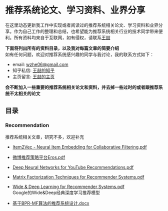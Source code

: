 # 推荐系统论文、学习资料、业界分享
在这里动态更新我工作中实现或者阅读过的推荐系统相关论文、学习资料和业界分享。作为自己工作的整理和总结，也希望能为推荐系统相关行业的技术同学带来便利。所有资料均来自于互联网，如有侵权，请联系[王喆](http://wangzhe.website/about/)

**下面将列出所有的资料目录，以及我对每篇文章的简要介绍** <br>如有任何问题，欢迎对推荐系统感兴趣的同学与我讨论，我的联系方式如下：
* email: wzhe06@gmail.com
* 知乎私信: [王喆的知乎](https://www.zhihu.com/people/wang-zhe-58)
* 主页留言: [王喆的主页](http://wangzhe.website/about/)

**会不断加入一些重要的推荐系统相关论文和资料，并去掉一些过时的或者跟推荐系统不太相关的论文**


## 目录

### Recommendation
推荐系统相关文章，研究不多，欢迎补充
* [Item2Vec - Neural Item Embedding for Collaborative Filtering.pdf](https://github.com/wzhe06/Ad-papers/blob/master/Recommendation/Item2Vec%20-%20Neural%20Item%20Embedding%20for%20Collaborative%20Filtering.pdf) <br />
* [微博推荐策略平台Eros.pdf](https://github.com/wzhe06/Ad-papers/blob/master/Recommendation/%E5%BE%AE%E5%8D%9A%E6%8E%A8%E8%8D%90%E7%AD%96%E7%95%A5%E5%B9%B3%E5%8F%B0Eros.pdf) <br />

* [Deep Neural Networks for YouTube Recommendations.pdf](https://github.com/wzhe06/Ad-papers/blob/master/Recommendation/Deep%20Neural%20Networks%20for%20YouTube%20Recommendations.pdf) <br />
* [Matrix Factorization  Techniques for  Recommender  Systems.pdf](https://github.com/wzhe06/Ad-papers/blob/master/Recommendation/Matrix%20Factorization%20%20Techniques%20for%20%20Recommender%20%20Systems.pdf) <br />
* [Wide & Deep Learning for Recommender Systems.pdf](https://github.com/wzhe06/Ad-papers/blob/master/Recommendation/Wide%20%26%20Deep%20Learning%20for%20Recommender%20Systems.pdf) <br />
Google的Wide&Deep经典深度学习推荐模型
* [基于BPR-MF算法的推荐系统设计.docx](https://github.com/wzhe06/Ad-papers/blob/master/Recommendation/%E5%9F%BA%E4%BA%8EBPR-MF%E7%AE%97%E6%B3%95%E7%9A%84%E6%8E%A8%E8%8D%90%E7%B3%BB%E7%BB%9F%E8%AE%BE%E8%AE%A1.docx) <br />

